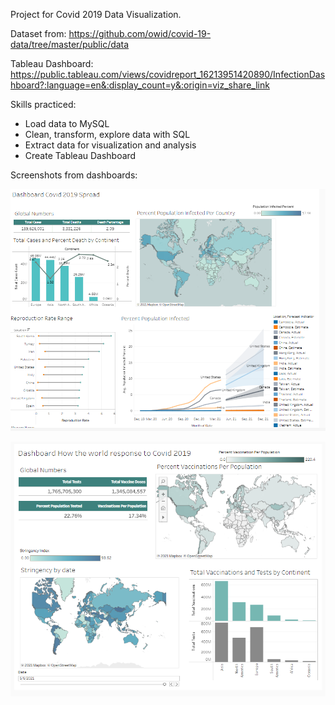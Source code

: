 Project for Covid 2019 Data Visualization.

Dataset from: https://github.com/owid/covid-19-data/tree/master/public/data

Tableau Dashboard: https://public.tableau.com/views/covidreport_16213951420890/InfectionDashboard?:language=en&:display_count=y&:origin=viz_share_link

Skills practiced:
- Load data to MySQL
- Clean, transform, explore data with SQL
- Extract data for visualization and analysis
- Create Tableau Dashboard

Screenshots from dashboards:

![alt text](https://github.com/NgocHueLy/covid-data-visualization/blob/main/covid-spread-capture.png "Covid 2019 Spread")

![alt text](https://github.com/NgocHueLy/covid-data-visualization/blob/main/world-response-capture.png "How the world response to Covid 2019")




